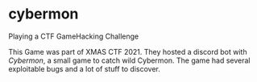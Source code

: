 # cybermon
Playing a CTF GameHacking Challenge

This Game was part of XMAS CTF 2021. They hosted a discord bot with *Cybermon*, a small game to catch wild Cybermon. The game had several exploitable bugs and a lot of stuff to discover.
